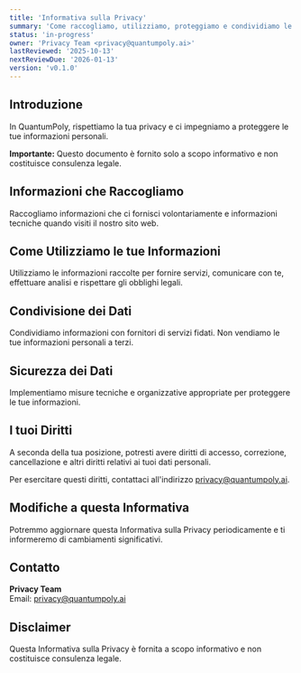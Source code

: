 ```yaml
---
title: 'Informativa sulla Privacy'
summary: 'Come raccogliamo, utilizziamo, proteggiamo e condividiamo le tue informazioni personali quando interagisci con i nostri servizi.'
status: 'in-progress'
owner: 'Privacy Team <privacy@quantumpoly.ai>'
lastReviewed: '2025-10-13'
nextReviewDue: '2026-01-13'
version: 'v0.1.0'
---
```


## Introduzione

In QuantumPoly, rispettiamo la tua privacy e ci impegniamo a proteggere le tue informazioni personali.

**Importante:** Questo documento è fornito solo a scopo informativo e non costituisce consulenza legale.

## Informazioni che Raccogliamo

Raccogliamo informazioni che ci fornisci volontariamente e informazioni tecniche quando visiti il nostro sito web.

## Come Utilizziamo le tue Informazioni

Utilizziamo le informazioni raccolte per fornire servizi, comunicare con te, effettuare analisi e rispettare gli obblighi legali.

## Condivisione dei Dati

Condividiamo informazioni con fornitori di servizi fidati. Non vendiamo le tue informazioni personali a terzi.

## Sicurezza dei Dati

Implementiamo misure tecniche e organizzative appropriate per proteggere le tue informazioni.

## I tuoi Diritti

A seconda della tua posizione, potresti avere diritti di accesso, correzione, cancellazione e altri diritti relativi ai tuoi dati personali.

Per esercitare questi diritti, contattaci all'indirizzo privacy@quantumpoly.ai.

## Modifiche a questa Informativa

Potremmo aggiornare questa Informativa sulla Privacy periodicamente e ti informeremo di cambiamenti significativi.

## Contatto

**Privacy Team**  
Email: privacy@quantumpoly.ai

## Disclaimer

Questa Informativa sulla Privacy è fornita a scopo informativo e non costituisce consulenza legale.
